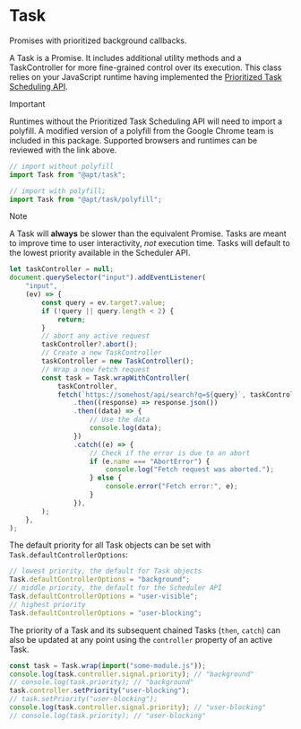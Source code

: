 # Task

Promises with prioritized background callbacks.

A Task is a Promise. It includes additional utility methods and a TaskController
for more fine-grained control over its execution. This class relies on your
JavaScript runtime having implemented the
[Prioritized Task Scheduling API](https://developer.mozilla.org/docs/Web/API/Prioritized_Task_Scheduling_API).

> [!IMPORTANT]
> Runtimes without the Prioritized Task Scheduling API will need to import a
> polyfill. A modified version of a polyfill from the Google Chrome team is
> included in this package. Supported browsers and runtimes can be reviewed with
> the link above.

```js
// import without polyfill
import Task from "@apt/task";

// import with polyfill;
import Task from "@apt/task/polyfill";
```

> [!NOTE]
> A Task will **always** be slower than the equivalent Promise. Tasks are meant
> to improve time to user interactivity, _not_ execution time. Tasks will
> default to the lowest priority available in the Scheduler API.

```js
let taskController = null;
document.querySelector("input").addEventListener(
	"input",
	(ev) => {
		const query = ev.target?.value;
		if (!query || query.length < 2) {
			return;
		}
		// abort any active request
		taskController?.abort();
		// Create a new TaskController
		taskController = new TaskController();
		// Wrap a new fetch request
		const task = Task.wrapWithController(
			taskController,
			fetch(`https://somehost/api/search?q=${query}`, taskController)
				.then((response) => response.json())
				.then((data) => {
					// Use the data
					console.log(data);
				})
				.catch((e) => {
					// Check if the error is due to an abort
					if (e.name === "AbortError") {
						console.log("Fetch request was aborted.");
					} else {
						console.error("Fetch error:", e);
					}
				}),
		);
	},
);
```

The default priority for all Task objects can be set with
`Task.defaultControllerOptions`:

```js
// lowest priority, the default for Task objects
Task.defaultControllerOptions = "background";
// middle priority, the default for the Scheduler API
Task.defaultControllerOptions = "user-visible";
// highest priority
Task.defaultControllerOptions = "user-blocking";
```

The priority of a Task and its subsequent chained Tasks (`then`, `catch`) can
also be updated at any point using the `controller` property of an active Task.

```js
const task = Task.wrap(import("some-module.js"));
console.log(task.controller.signal.priority); // "background"
// console.log(task.priority); // "background"
task.controller.setPriority("user-blocking");
// task.setPriority("user-blocking");
console.log(task.controller.signal.priority); // "user-blocking"
// console.log(task.priority); // "user-blocking"
```

